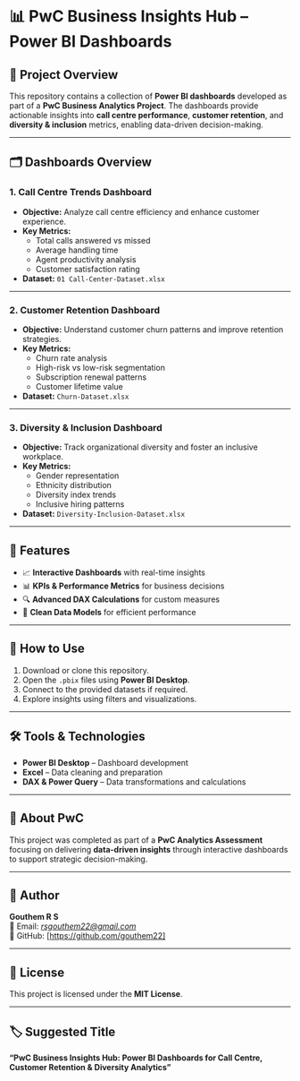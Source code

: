 # 📊 PwC Business Insights Hub – Power BI Dashboards

## 📌 Project Overview
This repository contains a collection of **Power BI dashboards** developed as part of a **PwC Business Analytics Project**. The dashboards provide actionable insights into **call centre performance**, **customer retention**, and **diversity & inclusion** metrics, enabling data-driven decision-making.

---

## 🗂️ Dashboards Overview

### **1. Call Centre Trends Dashboard**
- **Objective:** Analyze call centre efficiency and enhance customer experience.
- **Key Metrics:**
  - Total calls answered vs missed
  - Average handling time
  - Agent productivity analysis
  - Customer satisfaction rating
- **Dataset:** `01 Call-Center-Dataset.xlsx`

---

### **2. Customer Retention Dashboard**
- **Objective:** Understand customer churn patterns and improve retention strategies.
- **Key Metrics:**
  - Churn rate analysis
  - High-risk vs low-risk segmentation
  - Subscription renewal patterns
  - Customer lifetime value
- **Dataset:** `Churn-Dataset.xlsx`

---

### **3. Diversity & Inclusion Dashboard**
- **Objective:** Track organizational diversity and foster an inclusive workplace.
- **Key Metrics:**
  - Gender representation
  - Ethnicity distribution
  - Diversity index trends
  - Inclusive hiring patterns
- **Dataset:** `Diversity-Inclusion-Dataset.xlsx`

---

## 📌 Features
- 📈 **Interactive Dashboards** with real-time insights
- 📊 **KPIs & Performance Metrics** for business decisions
- 🔍 **Advanced DAX Calculations** for custom measures
- 📂 **Clean Data Models** for efficient performance

---

## 🚀 How to Use
1. Download or clone this repository.
2. Open the `.pbix` files using **Power BI Desktop**.
3. Connect to the provided datasets if required.
4. Explore insights using filters and visualizations.

---

## 🛠️ Tools & Technologies
- **Power BI Desktop** – Dashboard development
- **Excel** – Data cleaning and preparation
- **DAX & Power Query** – Data transformations and calculations

---

## 🏢 About PwC
This project was completed as part of a **PwC Analytics Assessment** focusing on delivering **data-driven insights** through interactive dashboards to support strategic decision-making.

---

## 📌 Author
**Gouthem R S**  
📧 Email: *rsgouthem22@gmail.com*  
💼 GitHub: [https://github.com/gouthem22]

---

## 📄 License
This project is licensed under the **MIT License**.

---

## 🏷️ Suggested Title
**“PwC Business Insights Hub: Power BI Dashboards for Call Centre, Customer Retention & Diversity Analytics”**
